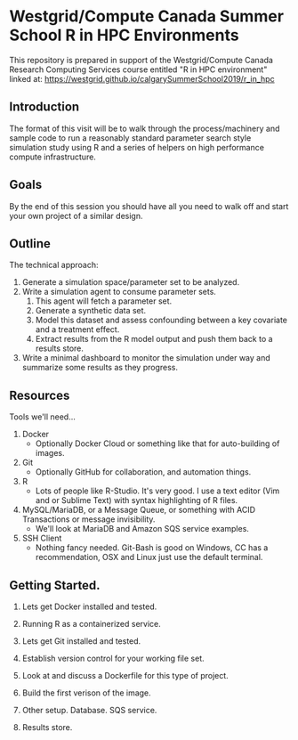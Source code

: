 # Westgrid/Compute Canada Summer School R in HPC Environments

This repository is prepared in support of the Westgrid/Compute Canada Research Computing Services course entitled "R in HPC environment" linked at: https://westgrid.github.io/calgarySummerSchool2019/r_in_hpc

## Introduction

The format of this visit will be to walk through the process/machinery and sample code to run a reasonably standard parameter search style simulation study using R and a series of helpers on high performance compute infrastructure. 

## Goals

By the end of this session you should have all you need to walk off and start your own project of a similar design.

## Outline

The technical approach:

1. Generate a simulation space/parameter set to be analyzed.
2. Write a simulation agent to consume parameter sets.
	1. This agent will fetch a parameter set.
	2. Generate a synthetic data set.
	3. Model this dataset and assess confounding between a key covariate and a treatment effect.
	4. Extract results from the R model output and push them back to a results store.
3. Write a minimal dashboard to monitor the simulation under way and summarize some results as they progress.

## Resources

Tools we'll need...

1. Docker 
	- Optionally Docker Cloud or something like that for auto-building of images.  
2. Git 
	- Optionally GitHub for collaboration, and automation things. 
3. R
	- Lots of people like R-Studio.  It's very good.  I use a text editor (Vim and or Sublime Text) with syntax highlighting of R files.
4. MySQL/MariaDB, or a Message Queue, or something with ACID Transactions or message invisibility. 
	- We'll look at MariaDB and Amazon SQS service examples.  
5. SSH Client
	- Nothing fancy needed. Git-Bash is good on Windows, CC has a recommendation, OSX and Linux just use the default terminal. 


## Getting Started. 

1. Lets get Docker installed and tested. 

2. Running R as a containerized service. 

3. Lets get Git installed and tested.

4. Establish version control for your working file set.

5. Look at and discuss a Dockerfile for this type of project.

6. Build the first verison of the image. 

7. Other setup.  Database.  SQS service.

8. Results store.  

